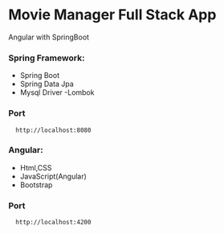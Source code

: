 # Movie Manager Full Stack App
Angular with SpringBoot

### Spring Framework:
  - Spring Boot
  - Spring Data Jpa
  - Mysql Driver
  -Lombok
  ### Port
```
  http://localhost:8080
```

### Angular:
  - Html,CSS
  - JavaScript(Angular)
  - Bootstrap
  ### Port
```
  http://localhost:4200
```



